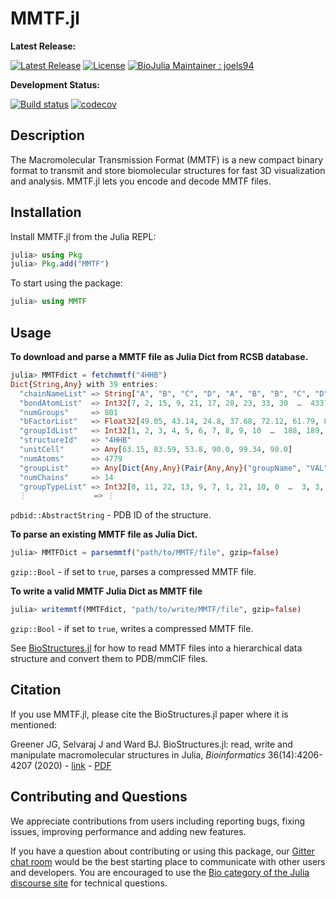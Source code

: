 # MMTF.jl

**Latest Release:**

[![Latest Release](https://img.shields.io/github/release/BioJulia/MMTF.jl.svg)](https://github.com/BioJulia/MMTF.jl/releases/latest)
[![License](https://img.shields.io/badge/license-MIT-green.svg)](https://github.com/BioJulia/MMTF.jl/blob/master/LICENSE)
[![BioJulia Maintainer : joels94](https://img.shields.io/badge/BioJulia%20Maintainer-joels94-orange.svg)](https://github.com/joels94)

**Development Status:**

[![Build status](https://github.com/BioJulia/MMTF.jl/workflows/CI/badge.svg)](https://github.com/BioJulia/MMTF.jl/actions)
[![codecov](https://codecov.io/gh/BioJulia/MMTF.jl/branch/master/graph/badge.svg)](https://codecov.io/gh/BioJulia/MMTF.jl)

## Description
The Macromolecular Transmission Format (MMTF) is a new compact binary format to transmit and store biomolecular structures for fast 3D visualization and analysis.
MMTF.jl lets you encode and decode MMTF files.

## Installation
Install MMTF.jl from the Julia REPL:

```julia
julia> using Pkg
julia> Pkg.add("MMTF")
```

To start using the package:
```julia
julia> using MMTF
```

## Usage
**To download and parse a MMTF file as Julia Dict from RCSB database.**
```julia
julia> MMTFdict = fetchmmtf("4HHB")
Dict{String,Any} with 39 entries:
  "chainNameList" => String["A", "B", "C", "D", "A", "B", "B", "C", "D", "D", "A", "B", "C", "D"]
  "bondAtomList"  => Int32[7, 2, 15, 9, 21, 17, 28, 23, 33, 30  …  4337, 4331, 4342, 4339, 4352, 4344, 4361, 4354, 4373, 4363]
  "numGroups"     => 801
  "bFactorList"   => Float32[49.05, 43.14, 24.8, 37.68, 72.12, 61.79, 80.12, 26.44, 26.32, 32.96  …  43.37, 43.46, 41.77, 43.68, 45.36, 41.53, 36.25, …
  "groupIdList"   => Int32[1, 2, 3, 4, 5, 6, 7, 8, 9, 10  …  188, 189, 190, 191, 192, 193, 194, 195, 196, 197]
  "structureId"   => "4HHB"
  "unitCell"      => Any[63.15, 83.59, 53.8, 90.0, 99.34, 90.0]
  "numAtoms"      => 4779
  "groupList"     => Any[Dict{Any,Any}(Pair{Any,Any}("groupName", "VAL"),Pair{Any,Any}("bondAtomList", Any[1, 0, 2, 1, 3, 2, 4, 1, 5, 4, 6, 4]),Pair{A…
  "numChains"     => 14
  "groupTypeList" => Int32[0, 11, 22, 13, 9, 7, 1, 21, 10, 0  …  3, 3, 3, 3, 3, 3, 3, 3, 3, 3]
  ⋮               => ⋮
```
`pdbid::AbstractString` - PDB ID of the structure.

**To parse an existing MMTF file as Julia Dict.**
```julia
julia> MMTFDict = parsemmtf("path/to/MMTF/file", gzip=false)
```
`gzip::Bool` - if set to `true`, parses a compressed MMTF file.

**To write a valid MMTF Julia Dict as MMTF file**
```julia
julia> writemmtf(MMTFdict, "path/to/write/MMTF/file", gzip=false)
```
`gzip::Bool` - if set to `true`, writes a compressed MMTF file.

See [BioStructures.jl](https://github.com/BioJulia/BioStructures.jl) for how to read MMTF files into a hierarchical data structure and convert them to PDB/mmCIF files.

## Citation

If you use MMTF.jl, please cite the BioStructures.jl paper where it is mentioned:

Greener JG, Selvaraj J and Ward BJ. BioStructures.jl: read, write and manipulate macromolecular structures in Julia, *Bioinformatics* 36(14):4206-4207 (2020) - [link](https://academic.oup.com/bioinformatics/advance-article/doi/10.1093/bioinformatics/btaa502/5837108?guestAccessKey=aec90643-1d43-4521-9883-4a4a669187da) - [PDF](https://github.com/BioJulia/BioStructures.jl/blob/master/paper.pdf)

## Contributing and Questions

We appreciate contributions from users including reporting bugs, fixing issues,
improving performance and adding new features.

If you have a question about
contributing or using this package, our [Gitter chat room](https://gitter.im/BioJulia/General) would be
the best starting place to communicate with other users and developers.
You are encouraged to use the [Bio category of the Julia discourse
site](https://discourse.julialang.org/c/domain/bio) for technical questions.
